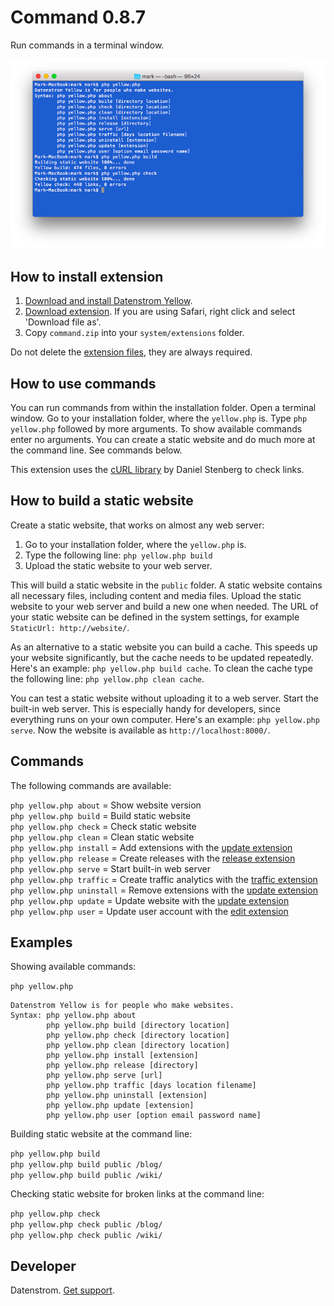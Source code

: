 Command 0.8.7
=============
Run commands in a terminal window.

<p align="center"><img src="command-screenshot.png?raw=true" alt="Screenshot"></p>

## How to install extension

1. [Download and install Datenstrom Yellow](https://github.com/datenstrom/yellow/).
2. [Download extension](https://github.com/datenstrom/yellow-extensions/raw/master/zip/command.zip). If you are using Safari, right click and select 'Download file as'.
3. Copy `command.zip` into your `system/extensions` folder.

Do not delete the [extension files](extension.ini), they are always required.

## How to use commands

You can run commands from within the installation folder. Open a terminal window. Go to your installation folder, where the `yellow.php` is. Type `php yellow.php` followed by more arguments. To show available commands enter no arguments. You can create a static website and do much more at the command line. See commands below.

This extension uses the [cURL library](https://github.com/curl/curl) by Daniel Stenberg to check links.

## How to build a static website

Create a static website, that works on almost any web server:

1. Go to your installation folder, where the `yellow.php` is.
2. Type the following line: `php yellow.php build`
3. Upload the static website to your web server.

This will build a static website in the `public` folder. A static website contains all necessary files, including content and media files. Upload the static website to your web server and build a new one when needed. The URL of your static website can be defined in the system settings, for example `StaticUrl: http://website/`.

As an alternative to a static website you can build a cache. This speeds up your website significantly, but the cache needs to be updated repeatedly. Here's an example: `php yellow.php build cache`. To clean the cache type the following line: `php yellow.php clean cache`.

You can test a static website without uploading it to a web server. Start the built-in web server. This is especially handy for developers, since everything runs on your own computer. Here's an example: `php yellow.php serve`. Now the website is available as `http://localhost:8000/`.

## Commands

The following commands are available:

`php yellow.php about` = Show website version  
`php yellow.php build` = Build static website    
`php yellow.php check` = Check static website  
`php yellow.php clean` = Clean static website  
`php yellow.php install` = Add extensions with the [update extension](https://github.com/datenstrom/yellow-extensions/tree/master/features/update)  
`php yellow.php release` = Create releases with the [release extension](https://github.com/datenstrom/yellow-extensions/tree/master/features/release)  
`php yellow.php serve` = Start built-in web server  
`php yellow.php traffic` = Create traffic analytics with the [traffic extension](https://github.com/datenstrom/yellow-extensions/tree/master/features/traffic)  
`php yellow.php uninstall` = Remove extensions with the [update extension](https://github.com/datenstrom/yellow-extensions/tree/master/features/update)  
`php yellow.php update` = Update website with the [update extension](https://github.com/datenstrom/yellow-extensions/tree/master/features/update)  
`php yellow.php user` = Update user account with the [edit extension](https://github.com/datenstrom/yellow-extensions/tree/master/features/edit)  

## Examples

Showing available commands:

`php yellow.php`

~~~~
Datenstrom Yellow is for people who make websites.
Syntax: php yellow.php about
        php yellow.php build [directory location]
        php yellow.php check [directory location]
        php yellow.php clean [directory location]
        php yellow.php install [extension]
        php yellow.php release [directory]
        php yellow.php serve [url]
        php yellow.php traffic [days location filename]
        php yellow.php uninstall [extension]
        php yellow.php update [extension]
        php yellow.php user [option email password name]
~~~~

Building static website at the command line:

`php yellow.php build`  
`php yellow.php build public /blog/`  
`php yellow.php build public /wiki/`  

Checking static website for broken links at the command line:

`php yellow.php check`  
`php yellow.php check public /blog/`  
`php yellow.php check public /wiki/`  

## Developer

Datenstrom. [Get support](https://extensions.datenstrom.se/help/).
